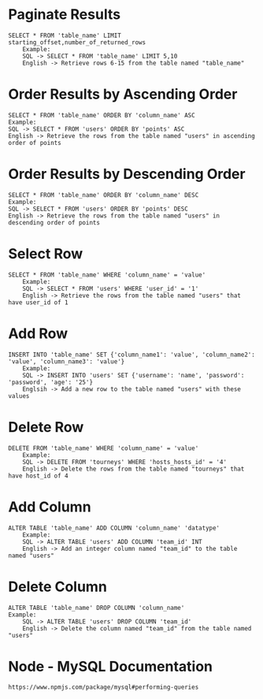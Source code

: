 # Paginate Results
    SELECT * FROM 'table_name' LIMIT starting_offset,number_of_returned_rows
        Example:
        SQL -> SELECT * FROM 'table_name' LIMIT 5,10
        English -> Retrieve rows 6-15 from the table named "table_name"

# Order Results by Ascending Order
    SELECT * FROM 'table_name' ORDER BY 'column_name' ASC
    Example:
    SQL -> SELECT * FROM 'users' ORDER BY 'points' ASC
    English -> Retrieve the rows from the table named "users" in ascending order of points

# Order Results by Descending Order
    SELECT * FROM 'table_name' ORDER BY 'column_name' DESC
    Example:
    SQL -> SELECT * FROM 'users' ORDER BY 'points' DESC
    English -> Retrieve the rows from the table named "users" in descending order of points

# Select Row
    SELECT * FROM 'table_name' WHERE 'column_name' = 'value'
        Example:
        SQL -> SELECT * FROM 'users' WHERE 'user_id' = '1'
        English -> Retrieve the rows from the table named "users" that have user_id of 1

# Add Row
    INSERT INTO 'table_name' SET {'column_name1': 'value', 'column_name2': 'value', 'column_name3': 'value'}
        Example:
        SQL -> INSERT INTO 'users' SET {'username': 'name', 'password': 'password', 'age': '25'}
        Englsih -> Add a new row to the table named "users" with these values 

# Delete Row
    DELETE FROM 'table_name' WHERE 'column_name' = 'value'
        Example:
        SQL -> DELETE FROM 'tourneys' WHERE 'hosts_hosts_id' = '4'
        English -> Delete the rows from the table named "tourneys" that have host_id of 4

# Add Column
    ALTER TABLE 'table_name' ADD COLUMN 'column_name' 'datatype'
        Example:
        SQL -> ALTER TABLE 'users' ADD COLUMN 'team_id' INT
        English -> Add an integer column named "team_id" to the table named "users"

# Delete Column
    ALTER TABLE 'table_name' DROP COLUMN 'column_name'
    Example:
        SQL -> ALTER TABLE 'users' DROP COLUMN 'team_id'
        English -> Delete the column named "team_id" from the table named "users"

 # Node - MySQL Documentation
    https://www.npmjs.com/package/mysql#performing-queries